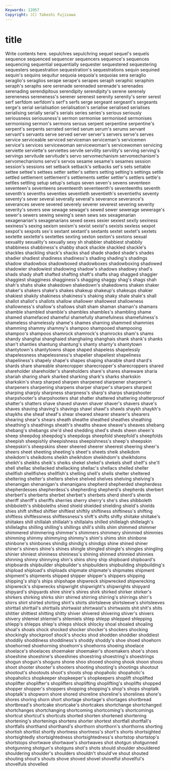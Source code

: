 ```yaml
---
Keywords: 12057 
Copyright: (C) Takeshi Fujisawa
---
```


# title

Write contents here.
 sepulchres sepulchring sequel sequel's sequels sequence sequenced sequencer sequencers
sequence's sequences sequencing sequential sequentially sequester sequestered sequestering sequesters sequestration
sequestration's sequestrations sequin sequined sequin's sequins sequitur sequoia sequoia's sequoias
sera seraglio seraglio's seraglios serape serape's serapes seraph seraphic seraphim
seraph's seraphs sere serenade serenaded serenade's serenades serenading serendipitous serendipity
serendipity's serene serenely sereneness sereneness's serener serenest serenity serenity's serer
serest serf serfdom serfdom's serf's serfs serge sergeant sergeant's sergeants
serge's serial serialisation serialisation's serialise serialised serialises serialising serially serial's
serials series series's serious seriously seriousness seriousness's sermon sermonise sermonised
sermonises sermonising sermon's sermons serous serpent serpentine serpentine's serpent's serpents
serrated serried serum serum's serums servant servant's servants serve served
server server's servers serve's serves service serviceable serviced serviceman serviceman's
servicemen service's services servicewoman servicewoman's servicewomen servicing serviette serviette's serviettes
servile servility servility's serving serving's servings servitude servitude's servo servomechanism
servomechanism's servomechanisms servo's servos sesame sesame's sesames session session's sessions
set setback setback's setbacks set's sets settable settee settee's settees
setter setter's setters setting setting's settings settle settled settlement settlement's
settlements settler settler's settlers settle's settles settling setup setup's setups
seven seven's sevens seventeen seventeen's seventeens seventeenth seventeenth's seventeenths seventh
seventh's sevenths seventies seventieth seventieth's seventieths seventy seventy's sever several
severally several's severance severance's severances severe severed severely severer severest
severing severity severity's severs sew sewage sewage's sewed sewer sewerage
sewerage's sewer's sewers sewing sewing's sewn sews sex sexagenarian sexagenarian's
sexagenarians sexed sexes sexier sexiest sexily sexiness sexiness's sexing sexism
sexism's sexist sexist's sexists sexless sexpot sexpot's sexpots sex's sextant
sextant's sextants sextet sextet's sextets sextette sextette's sextettes sexting sexton
sexton's sextons sexual sexuality sexuality's sexually sexy sh shabbier shabbiest
shabbily shabbiness shabbiness's shabby shack shackle shackled shackle's shackles shackling
shack's shacks shad shade shaded shade's shades shadier shadiest shadiness
shadiness's shading shading's shadings shadow shadowbox shadowboxed shadowboxes shadowboxing shadowed
shadowier shadowiest shadowing shadow's shadows shadowy shad's shads shady shaft
shafted shafting shaft's shafts shag shagged shaggier shaggiest shagginess shagginess's
shagging shaggy shag's shags shah shah's shahs shake shakedown shakedown's
shakedowns shaken shaker shaker's shakers shake's shakes shakeup shakeup's shakeups
shakier shakiest shakily shakiness shakiness's shaking shaky shale shale's shall
shallot shallot's shallots shallow shallower shallowest shallowness shallowness's shallow's shallows
shalt sham shaman shaman's shamans shamble shambled shamble's shambles shambles's
shambling shame shamed shamefaced shameful shamefully shamefulness shamefulness's shameless shamelessly
shame's shames shaming shammed shammies shamming shammy shammy's shampoo shampooed
shampooing shampoo's shampoos shamrock shamrock's shamrocks sham's shams shandy shanghai
shanghaied shanghaiing shanghais shank shank's shanks shan't shanties shantung shantung's
shanty shanty's shantytown shantytown's shantytowns shape shaped shapeless shapelessly shapelessness
shapelessness's shapelier shapeliest shapeliness shapeliness's shapely shape's shapes shaping sharable
shard shard's shards share shareable sharecropper sharecropper's sharecroppers shared shareholder
shareholder's shareholders share's shares shareware sharia shariah sharing shark sharked
sharking shark's sharks sharkskin sharkskin's sharp sharped sharpen sharpened sharpener
sharpener's sharpeners sharpening sharpens sharper sharper's sharpers sharpest sharping sharply
sharpness sharpness's sharp's sharps sharpshooter sharpshooter's sharpshooters shat shatter shattered
shattering shatterproof shatter's shatters shave shaved shaven shaver shaver's shavers
shave's shaves shaving shaving's shavings shawl shawl's shawls shaykh shaykh's
shaykhs she sheaf sheaf's shear sheared shearer shearer's shearers shearing
shear's shears sheath sheathe sheathed sheathes sheathing sheathing's sheathings sheath's
sheaths sheave sheave's sheaves shebang shebang's shebangs she'd shed shedding
shed's sheds sheen sheen's sheep sheepdog sheepdog's sheepdogs sheepfold sheepfold's
sheepfolds sheepish sheepishly sheepishness sheepishness's sheep's sheepskin sheepskin's sheepskins sheer
sheered sheerer sheerest sheering sheer's sheers sheet sheeting sheeting's sheet's
sheets sheik sheikdom sheikdom's sheikdoms sheikh sheikhdom sheikhdom's sheikhdoms sheikh's
sheikhs sheik's sheiks shekel shekel's shekels shelf shelf's she'll shell
shellac shellacked shellacking shellac's shellacs shelled sheller shellfish shellfishes shellfish's
shelling shell's shells shelter sheltered sheltering shelter's shelters shelve shelved
shelves shelving shelving's shenanigan shenanigan's shenanigans shepherd shepherded shepherdess shepherdesses
shepherdess's shepherding shepherd's shepherds sherbert sherbert's sherberts sherbet sherbet's sherbets
sherd sherd's sherds sheriff sheriff's sheriffs sherries sherry sherry's she's
shes shibboleth shibboleth's shibboleths shied shield shielded shielding shield's shields
shies shift shifted shiftier shiftiest shiftily shiftiness shiftiness's shifting shiftless
shiftlessness shiftlessness's shift's shifts shifty shiitake shiitake's shiitakes shill shillalah
shillalah's shillalahs shilled shillelagh shillelagh's shillelaghs shilling shilling's shillings shill's
shills shim shimmed shimmer shimmered shimmering shimmer's shimmers shimmery shimmied
shimmies shimming shimmy shimmying shimmy's shim's shims shin shinbone shinbone's
shinbones shindig shindig's shindigs shine shined shiner shiner's shiners shine's
shines shingle shingled shingle's shingles shingling shinier shiniest shininess shininess's
shining shinned shinnied shinnies shinning shinny shinnying shin's shins shiny
ship shipboard shipboard's shipboards shipbuilder shipbuilder's shipbuilders shipbuilding shipbuilding's shipload
shipload's shiploads shipmate shipmate's shipmates shipment shipment's shipments shipped shipper
shipper's shippers shipping shipping's ship's ships shipshape shipwreck shipwrecked shipwrecking
shipwreck's shipwrecks shipwright shipwright's shipwrights shipyard shipyard's shipyards shire shire's
shires shirk shirked shirker shirker's shirkers shirking shirks shirr shirred
shirring shirring's shirrings shirr's shirrs shirt shirted shirting shirt's shirts
shirtsleeve shirtsleeve's shirtsleeves shirttail shirttail's shirttails shirtwaist shirtwaist's shirtwaists shit
shit's shits shittier shittiest shitting shitty shiver shivered shivering shiver's
shivers shivery shlemiel shlemiel's shlemiels shlep shlepp shlepped shlepping shlepp's
shlepps shlep's shleps shlock shlocky shoal shoaled shoaling shoal's shoals
shock shocked shocker shocker's shockers shocking shockingly shockproof shock's shocks
shod shodden shoddier shoddiest shoddily shoddiness shoddiness's shoddy shoddy's shoe
shoed shoehorn shoehorned shoehorning shoehorn's shoehorns shoeing shoelace shoelace's shoelaces
shoemaker shoemaker's shoemakers shoe's shoes shoeshine shoeshine's shoeshines shoestring shoestring's
shoestrings shogun shogun's shoguns shone shoo shooed shooing shook shoon
shoos shoot shooter shooter's shooters shooting shooting's shootings shootout shootout's
shootouts shoot's shoots shop shopaholic shopaholic's shopaholics shopkeeper shopkeeper's shopkeepers
shoplift shoplifted shoplifter shoplifter's shoplifters shoplifting shoplifting's shoplifts shopped shopper
shopper's shoppers shopping shopping's shop's shops shoptalk shoptalk's shopworn shore
shored shoreline shoreline's shorelines shore's shores shoring shorn short shortage
shortage's shortages shortbread shortbread's shortcake shortcake's shortcakes shortchange shortchanged shortchanges
shortchanging shortcoming shortcoming's shortcomings shortcut shortcut's shortcuts shorted shorten shortened
shortening shortening's shortenings shortens shorter shortest shortfall shortfall's shortfalls shorthand
shorthand's shorthorn shorthorn's shorthorns shorting shortish shortlist shortly shortness shortness's
short's shorts shortsighted shortsightedly shortsightedness shortsightedness's shortstop shortstop's shortstops shortwave
shortwave's shortwaves shot shotgun shotgunned shotgunning shotgun's shotguns shot's shots
should shoulder shouldered shouldering shoulder's shoulders shouldn't should've shout shouted
shouting shout's shouts shove shoved shovel shovelful shovelful's shovelfuls shovelled
